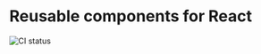 # Reusable components for React

![CI status](https://github.com/SimonLoir/sloir-components-library/actions/workflows/main.yml/badge.svg)
